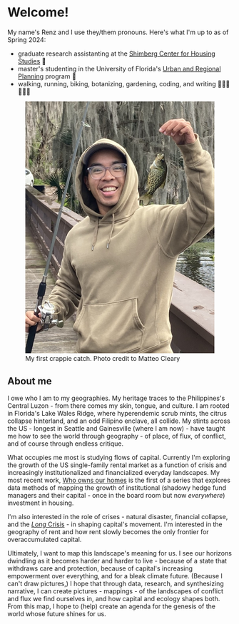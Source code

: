# Welcome!

My name's Renz and I use they/them pronouns. Here's what I'm up to as of Spring 2024:

- graduate research assistanting at the [Shimberg Center for Housing Studies](https://shimberg.ufl.edu) 👾
- master's studenting in the University of Florida's [Urban and Regional Planning](https://dcp.ufl.edu/urp) program 🐊
- walking, running, biking, botanizing, gardening, coding, and writing 🚶🏽‍♂️🌻✍🏽

<figure>
    <img src="/media/renz.jpg" alt="Renz smiles with their first crappie catch">
    <figcaption>My first crappie catch. Photo credit to Matteo Cleary</figcaption>
</figure>

## About me

I owe who I am to my geographies. My heritage traces to the Philippines's Central Luzon - from there comes my skin, tongue, and culture. I am rooted in Florida's Lake Wales Ridge, where hyperendemic scrub mints, the citrus collapse hinterland, and an odd Filipino enclave, all collide. My stints across the US - longest in Seattle and Gainesville (where I am now) - have taught me how to see the world through geography - of place, of flux, of conflict, and of course through endless critique.

What occupies me most is studying flows of capital. Currently I'm exploring the growth of the US single-family rental market as a function of crisis and increasingly institutionalized and financialized everyday landscapes. My most recent work, [Who owns our homes](https://www.huduser.gov/portal/periodicals/cityscape/vol26num1/article17.html) is the first of a series that explores data methods of mapping the growth of institutional (shadowy hedge fund managers and their capital - once in the board room but now *everywhere*) investment in housing.

I'm also interested in the role of crises - natural disaster, financial collapse, and the [*Long* Crisis](https://brooklynrail.org/2018/04/field-notes/PHIL-NEEL-with-Paul-Mattick) - in shaping capital's movement. I'm interested in the geography of rent and how rent slowly becomes the only frontier for overaccumulated capital.

Ultimately, I want to map this landscape's meaning for us. I see our horizons dwindling as it becomes harder and harder to live - because of a state that withdraws care and protection, because of capital's increasing empowerment over everything, and for a bleak climate future. (Because I can't draw pictures,) I hope that through data, research, and synthesizing narrative, I can create pictures - mappings - of the landscapes of conflict and flux we find ourselves in, and how capital and ecology shapes both. From this map, I hope to (help) create an agenda for the genesis of the world whose future shines for us.